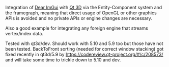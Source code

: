 Integration of [Dear ImGui](https://github.com/ocornut/imgui) with [Qt 3D](https://doc.qt.io/qt-5/qt3d-index.html) via the Entity-Component system and the framegraph,
meaning that direct usage of OpenGL or other graphics APIs is avoided and no private APIs or engine changes are necessary.

Also a good example for integrating any foreign engine that streams vertex/index data.

Tested with qt3d/dev. Should work with 5.10 and 5.9 too but those have not been tested.
BackToFront sorting (needed for correct window stacking) got fixed recently in qt3d/5.9 by https://codereview.qt-project.org/#/c/208573/
and will take some time to trickle down to 5.10 and dev.
